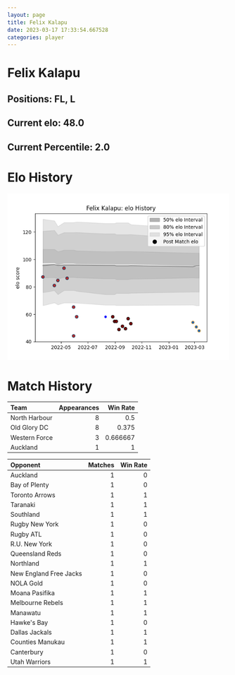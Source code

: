 ```yaml
---  
layout: page  
title: Felix Kalapu  
date: 2023-03-17 17:33:54.667528  
categories: player  
---
```

# Felix Kalapu

## Positions: FL, L

## Current elo: 48.0

## Current Percentile: 2.0

# Elo History


![elo history](history_FelixKalapu.png)
# Match History


| Team          |   Appearances |   Win Rate |
|:--------------|--------------:|-----------:|
| North Harbour |             8 |   0.5      |
| Old Glory DC  |             8 |   0.375    |
| Western Force |             3 |   0.666667 |
| Auckland      |             1 |   1        |

| Opponent               |   Matches |   Win Rate |
|:-----------------------|----------:|-----------:|
| Auckland               |         1 |          0 |
| Bay of Plenty          |         1 |          0 |
| Toronto Arrows         |         1 |          1 |
| Taranaki               |         1 |          1 |
| Southland              |         1 |          1 |
| Rugby New York         |         1 |          0 |
| Rugby ATL              |         1 |          0 |
| R.U. New York          |         1 |          0 |
| Queensland Reds        |         1 |          0 |
| Northland              |         1 |          1 |
| New England Free Jacks |         1 |          0 |
| NOLA Gold              |         1 |          0 |
| Moana Pasifika         |         1 |          1 |
| Melbourne Rebels       |         1 |          1 |
| Manawatu               |         1 |          1 |
| Hawke's Bay            |         1 |          0 |
| Dallas Jackals         |         1 |          1 |
| Counties Manukau       |         1 |          1 |
| Canterbury             |         1 |          0 |
| Utah Warriors          |         1 |          1 |